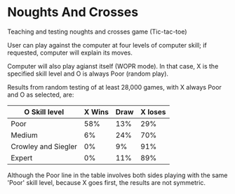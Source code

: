 # Noughts And Crosses
Teaching and testing noughts and crosses game (Tic-tac-toe)

User can play against the computer at four levels of computer skill; if requested, computer will explain its moves.

Computer will also play agianst itself (WOPR mode).  In that case, X is the specified skill level and O is always Poor (random play).

Results from random testing of at least 28,000 games, with X always Poor and O as selected, are:

| **O Skill level**   | **X Wins** | **Draw** | **X loses** |
|---------------------|------------|----------|-------------|
| Poor                | 58%        | 13%      | 29%         |
| Medium              | 6%         | 24%      | 70%         |
| Crowley and Siegler | 0%         |  9%      | 91%         |
| Expert              | 0%         | 11%      | 89%         |

Although the Poor line in the table involves both sides playing with the same 'Poor' skill level, because X goes first, the results are not symmetric.
